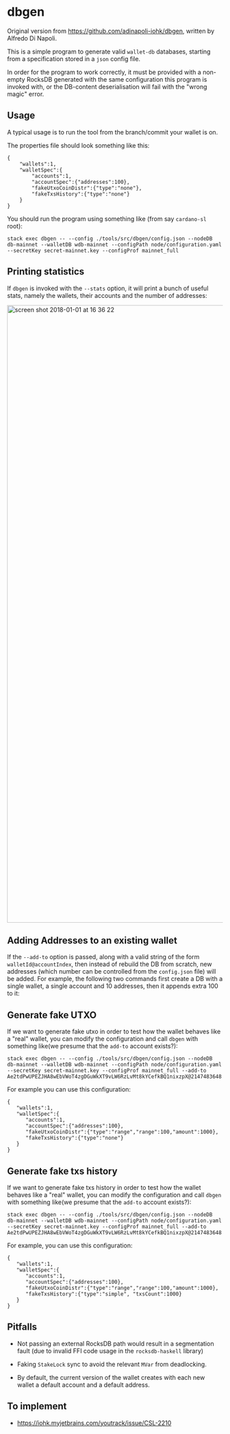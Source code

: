# dbgen

Original version from https://github.com/adinapoli-iohk/dbgen, written by Alfredo Di Napoli.

This is a simple program to generate valid `wallet-db` databases, starting from a specification
stored in a `json` config file.

In order for the program to work correctly, it must be provided with a non-empty RocksDB generated
with the same configuration this program is invoked with, or the DB-content deserialisation will
fail with the "wrong magic" error.

## Usage

A typical usage is to run the tool from the branch/commit your wallet is on. 

The properties file should look something like this:
```
{
    "wallets":1,
    "walletSpec":{
        "accounts":1,
        "accountSpec":{"addresses":100},
        "fakeUtxoCoinDistr":{"type":"none"},
        "fakeTxsHistory":{"type":"none"}
    }
}
```

You should run the program using something like (from say `cardano-sl` root):
```
stack exec dbgen -- --config ./tools/src/dbgen/config.json --nodeDB db-mainnet --walletDB wdb-mainnet --configPath node/configuration.yaml --secretKey secret-mainnet.key --configProf mainnet_full
```

## Printing statistics

If `dbgen` is invoked with the `--stats` option, it will print a bunch of useful stats, namely the wallets,
their accounts and the number of addresses:

<img width="1440" alt="screen shot 2018-01-01 at 16 36 22" src="https://user-images.githubusercontent.com/29383371/34468858-1756d7e8-ef12-11e7-9d15-6b615adc24fb.png">

## Adding Addresses to an existing wallet

If the `--add-to` option is passed, along with a valid string of the form `walletId@accountIndex`, then
instead of rebuild the DB from scratch, new addresses (which number can be controlled from the `config.json`
file) will be added. For example, the following two commands first create a DB with a single wallet, a single
account and 10 addresses, then it appends extra 100 to it:

## Generate fake UTXO

If we want to generate fake utxo in order to test how the wallet behaves like a "real" wallet, you can modify the 
configuration and call `dbgen` with something like(we presume that the `add-to` account exists?):
```
stack exec dbgen -- --config ./tools/src/dbgen/config.json --nodeDB db-mainnet --walletDB wdb-mainnet --configPath node/configuration.yaml --secretKey secret-mainnet.key --configProf mainnet_full --add-to Ae2tdPwUPEZJHA8wEbVWoT4zgDGuWkXT9vLW6RzLvMt8kYCefkBQ1nixzpX@2147483648
```

For example you can use this configuration:
```
{
   "wallets":1,
   "walletSpec":{
      "accounts":1,
      "accountSpec":{"addresses":100},
      "fakeUtxoCoinDistr":{"type":"range","range":100,"amount":1000},
      "fakeTxsHistory":{"type":"none"}
   }
}
```

## Generate fake txs history

If we want to generate fake txs history in order to test how the wallet behaves like a "real" wallet, you can modify the 
configuration and call `dbgen` with something like(we presume that the `add-to` account exists?):
```
stack exec dbgen -- --config ./tools/src/dbgen/config.json --nodeDB db-mainnet --walletDB wdb-mainnet --configPath node/configuration.yaml --secretKey secret-mainnet.key --configProf mainnet_full --add-to Ae2tdPwUPEZJHA8wEbVWoT4zgDGuWkXT9vLW6RzLvMt8kYCefkBQ1nixzpX@2147483648
```

For example, you can use this configuration:
```
{
   "wallets":1,
   "walletSpec":{
      "accounts":1,
      "accountSpec":{"addresses":100},
      "fakeUtxoCoinDistr":{"type":"range","range":100,"amount":1000},
      "fakeTxsHistory":{"type":"simple", "txsCount":1000}
   }
}
```


## Pitfalls

- Not passing an external RocksDB path would result in a segmentation fault (due to invalid FFI code
  usage in the `rocksdb-haskell` library)

- Faking `StakeLock` sync to avoid the relevant `MVar` from deadlocking.

- By default, the current version of the wallet creates with each new wallet a default account and a default
  address.

## To implement

- https://iohk.myjetbrains.com/youtrack/issue/CSL-2210

